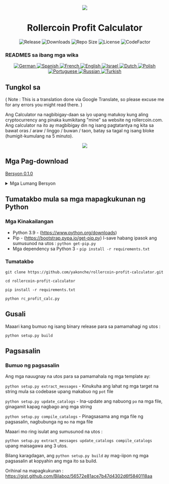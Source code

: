<p align="center"><img src="https://i.imgur.com/UnThSPW.png"/></p>

<h1 align="center">Rollercoin Profit Calculator</h1>

<p align="center">
  <img alt="Release" src="https://img.shields.io/github/v/release/yakonche/rollercoin-profit-calculator?style=flat-square&color=00b16a">
  <img alt="Downloads" src="https://img.shields.io/github/downloads/yakonche/rollercoin-profit-calculator/total?style=flat-square&color=0055A4">
  <img alt="Repo Size" src="https://img.shields.io/github/repo-size/yakonche/rollercoin-profit-calculator?style=flat-square&color=FFFFFF">
  <img alt="License" src="https://img.shields.io/github/license/yakonche/rollercoin-profit-calculator?style=flat-square&color=EF4135">
  <img alt="CodeFactor" src="https://www.codefactor.io/repository/github/yakonche/rollercoin-profit-calculator/badge?style=flat-square"/>
</p>

### READMES sa ibang mga wika

<p align="center">
  <a href="https://github.com/Yakonche/rollercoin-profit-calculator/blob/master/readmes/README-DE.md">
    <img alt="German" src="https://user-images.githubusercontent.com/60564904/111507817-56978680-874b-11eb-8fb2-c66eca9683ec.png">
  </a>
  <a href="https://github.com/Yakonche/rollercoin-profit-calculator/blob/master/readmes/README-ES.md">
    <img alt="Spanish" src="https://user-images.githubusercontent.com/60564904/111508987-90b55800-874c-11eb-92ec-1d9fcbaf61b6.png">
  </a>
  <a href="https://github.com/Yakonche/rollercoin-profit-calculator/blob/master/readmes/README-FR.md">
    <img alt="French" src="https://user-images.githubusercontent.com/60564904/111509055-9f9c0a80-874c-11eb-851d-f82deebaa5c7.png">
  </a>
  <a href="https://github.com/Yakonche/rollercoin-profit-calculator/blob/master/README.md">
    <img alt="English" src="https://user-images.githubusercontent.com/60564904/111509126-b3477100-874c-11eb-9d87-0f484dfa3ff6.png">
  </a>
  <a href="https://github.com/Yakonche/rollercoin-profit-calculator/blob/master/readmes/README-IL.md">
    <img alt="Israel" src="https://user-images.githubusercontent.com/60564904/111509190-c4907d80-874c-11eb-85fd-9b3fe8e8632a.png">
  </a>
  <a href="https://github.com/Yakonche/rollercoin-profit-calculator/blob/master/readmes/README-NL.md">
    <img alt="Dutch" src="https://user-images.githubusercontent.com/60564904/111509270-da05a780-874c-11eb-9b81-38ec888946dc.png">
  </a>
  <a href="https://github.com/Yakonche/rollercoin-profit-calculator/blob/master/readmes/README-PL.md">
    <img alt="Polish" src="https://user-images.githubusercontent.com/60564904/111509351-ee49a480-874c-11eb-9205-04cc7ed5eaaf.png">
  </a>
  <a href="https://github.com/Yakonche/rollercoin-profit-calculator/blob/master/readmes/README-PT.md">
    <img alt="Portuguese" src="https://user-images.githubusercontent.com/60564904/111509380-f73a7600-874c-11eb-8a88-6663d90e0f7f.png">
  </a>
  <a href="https://github.com/Yakonche/rollercoin-profit-calculator/blob/master/readmes/README-RU.md">
    <img alt="Russian" src="https://user-images.githubusercontent.com/60564904/111509415-002b4780-874d-11eb-99d3-f877f9744746.png">
  </a>
  <a href="https://github.com/Yakonche/rollercoin-profit-calculator/blob/master/readmes/README-TR.md">
    <img alt="Turkish" src="https://user-images.githubusercontent.com/60564904/111509458-0ae5dc80-874d-11eb-81ae-3a4775e11df5.png">
  </a>
</p>

Tungkol sa
----------

( Note : This is a translation done via Google Translate, so please excuse me for any errors you might read there. )

Ang Calculator na nagbibigay-daan sa iyo upang matukoy kung aling cryptocurrency ang pinaka kumikitang "mine" sa website ng rollercoin.com.
Ang calculator na ito ay magbibigay din ng isang pagtatantya ng kita sa bawat oras / araw / linggo / buwan / taon, batay sa tagal ng isang bloke (humigit-kumulang na 5 minuto).

<p align="center"><img src="https://user-images.githubusercontent.com/60564904/111250612-ec2cfc00-860d-11eb-98f3-bc8beb837055.png"/></p>

Mga Pag-download
----------------

[Bersyon 0.1.0](https://github.com/Yakonche/rollercoin-profit-calculator/releases/tag/0.1.0)

<details>
<summary>Mga Lumang Bersyon</summary>
* [Bersyon 0.0.5](https://github.com/Yakonche/rollercoin-profit-calculator/releases/tag/0.0.5)
</details>

Tumatakbo mula sa mga mapagkukunan ng Python
--------------------------------------------

### Mga Kinakailangan

* Python 3.9 - (https://www.python.org/downloads)
* Pip - (https://bootstrap.pypa.io/get-pip.py) I-save habang ipasok ang sumusunod na utos : `python get-pip.py`
* Mga dependency sa Python 3 - `pip install -r requirements.txt`

### Tumatakbo

`git clone https://github.com/yakonche/rollercoin-profit-calculator.git`

`cd rollercoin-profit-calculator`

`pip install -r requirements.txt`

`python rc_profit_calc.py`

Gusali
------

Maaari kang bumuo ng isang binary release para sa pamamahagi ng utos :

`python setup.py build`

Pagsasalin
----------

### Bumuo ng pagsasalin

Ang mga nauugnay na utos para sa pamamahala ng mga template ay:

`python setup.py extract_messages` - Kinukuha ang lahat ng mga target na string mula sa codebase upang makabuo ng `pot` file

`python setup.py update_catalogs` - Ina-update ang nabuong `po` na mga file, ginagamit kapag nagbago ang mga string

`python setup.py compile_catalogs` - Pinagsasama ang mga file ng pagsasalin, nagbubunga ng `mo` na mga file

Maaari mo ring isulat ang sumusunod na utos :

`python setup.py extract_messages update_catalogs compile_catalogs` upang maisagawa ang 3 utos.

Bilang karagdagan, ang `python setup.py build` ay mag-iipon ng mga pagsasalin at kopyahin ang mga ito sa build.



Orihinal na mapagkukunan : https://gist.github.com/Bilaboz/56572e81ace7b47d4302d6f5840118aa
